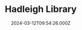---
date: 2024-03-12T09:54:26.000Z
title: Hadleigh Library
latitude: 52.04247690042454
longitude: 0.9546660522905999
category: checkin
---